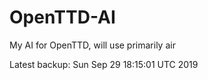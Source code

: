 # OpenTTD-AI
My AI for OpenTTD, will use primarily air

Latest backup: Sun Sep 29 18:15:01 UTC 2019

